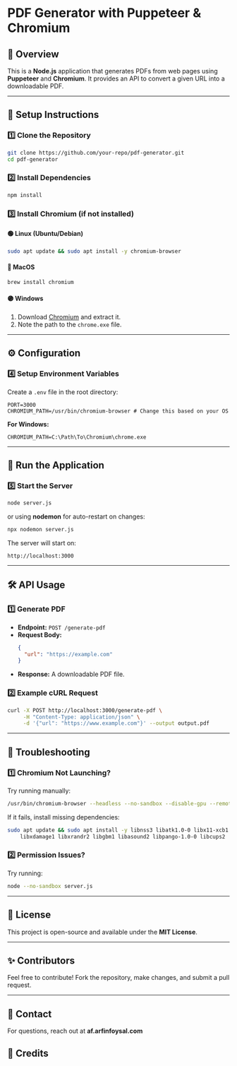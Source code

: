 # PDF Generator with Puppeteer & Chromium

## 📌 Overview
This is a **Node.js** application that generates PDFs from web pages using **Puppeteer** and **Chromium**. It provides an API to convert a given URL into a downloadable PDF.

---

## 🚀 Setup Instructions

### 1️⃣ **Clone the Repository**
```bash
git clone https://github.com/your-repo/pdf-generator.git
cd pdf-generator
```

### 2️⃣ **Install Dependencies**
```bash
npm install
```

### 3️⃣ **Install Chromium (if not installed)**
#### 🟢 **Linux (Ubuntu/Debian)**
```bash
sudo apt update && sudo apt install -y chromium-browser
```
#### 🔵 **MacOS**
```bash
brew install chromium
```
#### 🟣 **Windows**
1. Download [Chromium](https://chromium.woolyss.com/) and extract it.
2. Note the path to the `chrome.exe` file.

---

## ⚙️ Configuration

### 4️⃣ **Setup Environment Variables**
Create a `.env` file in the root directory:

```
PORT=3000
CHROMIUM_PATH=/usr/bin/chromium-browser # Change this based on your OS
```

**For Windows:**
```
CHROMIUM_PATH=C:\Path\To\Chromium\chrome.exe
```

---

## 🏃 Run the Application

### 5️⃣ **Start the Server**
```bash
node server.js
```

or using **nodemon** for auto-restart on changes:
```bash
npx nodemon server.js
```

The server will start on:
```
http://localhost:3000
```

---

## 🛠️ API Usage

### **1️⃣ Generate PDF**
- **Endpoint:** `POST /generate-pdf`
- **Request Body:**
  ```json
  {
    "url": "https://example.com"
  }
  ```
- **Response:** A downloadable PDF file.

### **2️⃣ Example cURL Request**
```bash
curl -X POST http://localhost:3000/generate-pdf \
     -H "Content-Type: application/json" \
     -d '{"url": "https://www.example.com"}' --output output.pdf
```

---

## 🐞 Troubleshooting

### 1️⃣ **Chromium Not Launching?**
Try running manually:
```bash
/usr/bin/chromium-browser --headless --no-sandbox --disable-gpu --remote-debugging-port=9222 https://www.google.com
```
If it fails, install missing dependencies:
```bash
sudo apt update && sudo apt install -y libnss3 libatk1.0-0 libx11-xcb1 libxcomposite1 \
    libxdamage1 libxrandr2 libgbm1 libasound2 libpango-1.0-0 libcups2
```

### 2️⃣ **Permission Issues?**
Try running:
```bash
node --no-sandbox server.js
```

---

## 📜 License
This project is open-source and available under the **MIT License**.

---

## ✨ Contributors
Feel free to contribute! Fork the repository, make changes, and submit a pull request.

---

## 📧 Contact
For questions, reach out at **af.arfinfoysal.com**


## 🙌 Credits

